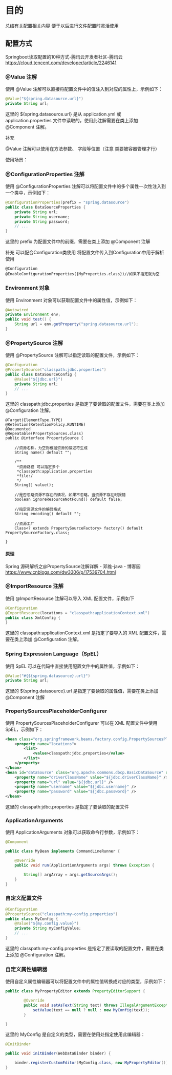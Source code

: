 # 目的

总结有关配置相关内容  便于以后进行文件配置时灵活使用



## 配置方式

Springboot读取配置的10种方式-腾讯云开发者社区-腾讯云
https://cloud.tencent.com/developer/article/2246141

### @Value 注解 

使用 @Value 注解可以直接将配置文件中的值注入到对应的属性上，示例如下：

```java
@Value("${spring.datasource.url}")
private String url;
```

这里的 ${spring.datasource.url} 是从 application.yml 或 application.properties 文件中读取的，使用此注解需要在类上添加 @Component 注解。



补充

@Value 注解可以使用在方法参数、 字段等位置（注意 类要被容器管理才行）







使用场景：



### @ConfigurationProperties 注解 

使用 @ConfigurationProperties 注解可以将配置文件中的多个属性一次性注入到一个类中，示例如下：



```java
@ConfigurationProperties(prefix = "spring.datasource")
public class DataSourceProperties {
    private String url;
    private String username;
    private String password;
    // ...
}
```



这里的 prefix 为配置文件中的前缀，需要在类上添加 @Component 注解



补充 可以配合Configuration类使用 将配置文件传入到Configuration中用于解析使用

```
@Configuration
@EnableConfigurationProperties({MyProperties.class})//如果不指定就为空
```



### Environment 对象 

使用 Environment 对象可以获取配置文件中的属性值，示例如下：

```java
@Autowired
private Environment env;
public void test() {
    String url = env.getProperty("spring.datasource.url");
}
```

### @PropertySource 注解

使用 @PropertySource 注解可以指定读取的配置文件，示例如下：

```java
@Configuration
@PropertySource("classpath:jdbc.properties")
public class DataSourceConfig {
    @Value("${jdbc.url}")
    private String url;
    // ...
}
```

这里的 classpath:jdbc.properties 是指定了要读取的配置文件，需要在类上添加 @Configuration 注解。



```
@Target(ElementType.TYPE)
@Retention(RetentionPolicy.RUNTIME)
@Documented
@Repeatable(PropertySources.class)
public @interface PropertySource {

    //资源名称，为空则根据资源的描述符生成
    String name() default "";

    /**
     *资源路径 可以指定多个
     *classpath:application.properties
     *file:/
     */
    String[] value();

    //是否忽略资源不存在的情况，如果不忽略，当资源不存在时报错
    boolean ignoreResourceNotFound() default false;

    //指定资源文件的编码格式
    String encoding() default "";

    //资源工厂
    Class<? extends PropertySourceFactory> factory() default PropertySourceFactory.class;

}
```









#### 原理

Spring 源码解析之@PropertySource注解详解 - 邓维-java - 博客园
https://www.cnblogs.com/dw3306/p/17539704.html





### @ImportResource 注解 

使用 @ImportResource 注解可以导入 XML 配置文件，示例如下

```java
@Configuration
@ImportResource(locations = "classpath:applicationContext.xml")
public class XmlConfig {
}
```

这里的 classpath:applicationContext.xml 是指定了要导入的 XML 配置文件，需要在类上添加 @Configuration 注解。

### Spring Expression Language（SpEL） 

使用 SpEL 可以在代码中直接使用配置文件中的属性值，示例如下：

```java
@Value("#{${spring.datasource}.url}")
private String url;
```

这里的 ${spring.datasource}.url 是指定了要读取的属性值，需要在类上添加 @Component 注解



### PropertySourcesPlaceholderConfigurer 

使用 PropertySourcesPlaceholderConfigurer 可以在 XML 配置文件中使用 SpEL，示例如下：

```xml
<bean class="org.springframework.beans.factory.config.PropertySourcesPlaceholderConfigurer">
    <property name="locations">
        <list>
            <value>classpath:jdbc.properties</value>
        </list>
    </property>
</bean>
<bean id="dataSource" class="org.apache.commons.dbcp.BasicDataSource" destroy-method="close">
    <property name="driverClassName" value="${jdbc.driverClassName}" />
    <property name="url" value="${jdbc.url}" />
    <property name="username" value="${jdbc.username}" />
    <property name="password" value="${jdbc.password}" />
</bean>
```

这里的 classpath:jdbc.properties 是指定了要读取的配置文件

### ApplicationArguments

使用 ApplicationArguments 对象可以获取命令行参数，示例如下：

```java
@Component

public class MyBean implements CommandLineRunner {

    @Override
    public void run(ApplicationArguments args) throws Exception {

        String[] argArray = args.getSourceArgs();
    }
}
```



### 自定义配置文件

```java
@Configuration
@PropertySource("classpath:my-config.properties")
public class MyConfig {
    @Value("${my.config.value}")
    private String myConfigValue;
    // ...
}
```

这里的 classpath:my-config.properties 是指定了要读取的配置文件，需要在类上添加 @Configuration 注解。

### 自定义属性编辑器

使用自定义属性编辑器可以将配置文件中的属性值转换成对应的类型，示例如下：

```java
public class MyPropertyEditor extends PropertyEditorSupport {

        @Override
        public void setAsText(String text) throws IllegalArgumentException {
            setValue(text == null ? null : new MyConfig(text));
        }

}
```

这里的 MyConfig 是自定义的类型，需要在使用处指定使用此编辑器：

```java
@InitBinder

public void initBinder(WebDataBinder binder) {

    binder.registerCustomEditor(MyConfig.class, new MyPropertyEditor());
}
```

